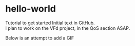 # hello-world
Tutorial to get started
Initial text in GitHub.  
I plan to work on the VFd project, in the QoS section ASAP.  

Below is an attempt to add a GIF

